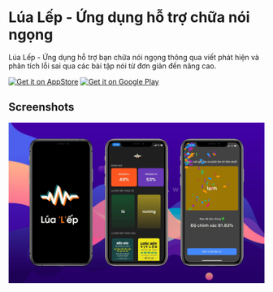 # Lúa Lếp - Ứng dụng hỗ trợ chữa nói ngọng

Lúa Lếp - Ứng dụng hỗ trợ bạn chữa nói ngọng thông qua viết phát hiện và phân tích lỗi sai qua các bài tập nói từ đơn giản đến nâng cao.

[<img src="https://upload.wikimedia.org/wikipedia/commons/thumb/3/3c/Download_on_the_App_Store_Badge.svg/1200px-Download_on_the_App_Store_Badge.svg.png"
      alt="Get it on AppStore"
      height="80">](https://apps.apple.com/us/app/l%C3%BAa-l%E1%BA%BFp/id1519995438)
[<img src="https://play.google.com/intl/en_us/badges/images/generic/en-play-badge.png"
      alt="Get it on Google Play"
      height="80">](https://play.google.com/store/apps/details?id=com.megatunger.lualepapp)

## Screenshots

![Screenshot](https://raw.githubusercontent.com/megatunger/Lua-Lep-App/master/markdown/Mockup.png)
